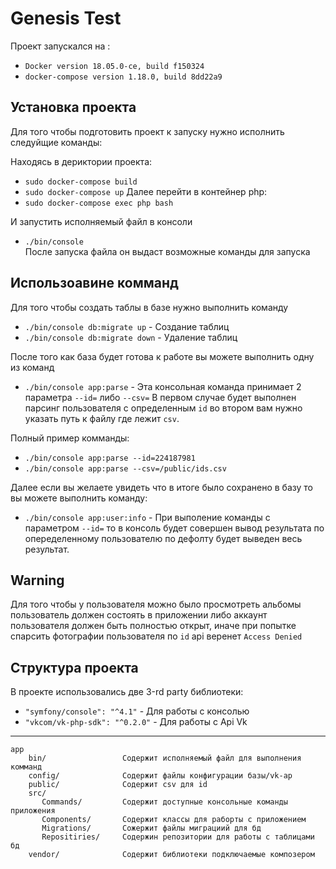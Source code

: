 Genesis Test
===============================

Проект запускался на :
 - `Docker version 18.05.0-ce, build f150324`
 - `docker-compose version 1.18.0, build 8dd22a9`

Установка проекта
--------------------------------
Для того чтобы подготовить проект к запуску нужно исполнить следуйщие команды:

Находясь в дериктории проекта:
 - `sudo docker-compose build`
 - `sudo docker-compose up`
Далее перейти в контейнер php:
 - `sudo docker-compose exec php bash`
 
И запустить исполняемый файл в консоли
 - `./bin/console`  
После запуска файла он выдаст возможные команды для запуска

Использоавине комманд
-----------------
Для того чтобы создать таблы в базе нужно выполнить команду

 - `./bin/console db:migrate up` - Создание таблиц
 - `./bin/console db:migrate down` - Удаление таблиц
 
После того как база будет готова к работе вы можете выполнить одну из команд

- `./bin/console app:parse` - Эта консольная команда принимает 2 параметра 
`--id=` либо `--csv=` В первом случае будет выполнен парсинг пользователя с определенным `id`
во втором вам нужно указать путь к файлу где лежит `csv`.

Полный пример комманды:
- `./bin/console app:parse --id=224187981`
- `./bin/console app:parse --csv=/public/ids.csv`

Далее если вы желаете увидеть что в итоге было сохранено в базу то вы можете выполнить команду:
- `./bin/console app:user:info` - При выполение команды с параметром `--id=` то в консоль будет совершен вывод 
результата по опеределенному пользователю по дефолту будет выведен весь результат.

Warning
----------------------- 
Для того чтобы у пользователя можно было просмотреть альбомы пользователь должен состоять в приложении либо 
аккаунт пользователя должен быть полностью открыт, иначе при попытке спарсить фотографии пользователя по `id` api веренет `Access Denied`  

Структура проекта
-------------
В проекте использовались две 3-rd party библиотеки:

 - `"symfony/console": "^4.1"` - Для работы с консолью
 - `"vkcom/vk-php-sdk": "^0.2.0"` - Для работы с Api Vk

-------------------
```
app
    bin/                 Содержит исполняемый файл для выполнения комманд
    config/              Содержит файлы конфигурации базы/vk-ap 
    public/              Содержит csv для id
    src/
       Commands/         Содержит доступные консольные команды приложения
       Components/       Содержит классы для раборты с приложением
       Migrations/       Сожержит файлы миграциий для бд
       Repositiries/     Содержин репозитории для работы с таблицами бд
    vendor/              Содержит библиотеки подключаемые композером
```

